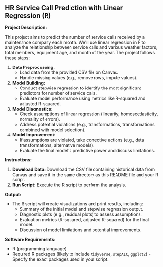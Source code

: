 ## HR Service Call Prediction with Linear Regression (R)

**Project Description:**

This project aims to predict the number of service calls received by a maintenance company each month. We'll use linear regression in R to analyze the relationship between service calls and various weather factors, total members, equipment age, and month of the year. The project follows these steps:

1. **Data Preprocessing:**
    - Load data from the provided CSV file on Canvas.
    - Handle missing values (e.g., remove rows, impute values).
2. **Model Building:**
    - Conduct stepwise regression to identify the most significant predictors for number of service calls.
    - Evaluate model performance using metrics like R-squared and adjusted R-squared.
3. **Model Diagnostics:**
    - Check assumptions of linear regression (linearity, homoscedasticity, normality of errors).
    - Address potential violations (e.g., transformations, transformations combined with model selection).
4. **Model Improvement:**
    - If assumptions are violated, take corrective actions (e.g., data transformations, alternative models).
    - Evaluate the final model's predictive power and discuss limitations.

**Instructions:**

1. **Download Data:** Download the CSV file containing historical data from Canvas and save it in the same directory as this README file and your R script.
2. **Run Script:** Execute the R script  to perform the analysis.

**Output:**

- The R script will create visualizations and print results, including:
    - Summary of the initial model and stepwise regression output.
    - Diagnostic plots (e.g., residual plots) to assess assumptions.
    - Evaluation metrics (R-squared, adjusted R-squared) for the final model.
    - Discussion of model limitations and potential improvements.

**Software Requirements:**

- R (programming language)
- Required R packages (likely to include `tidyverse`, `stepAIC`, `ggplot2`) - Specify the exact packages used in your script.


